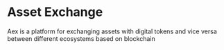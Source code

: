 # Asset Exchange
Aex is a platform for exchanging assets with digital tokens and vice versa between different ecosystems based on blockchain
